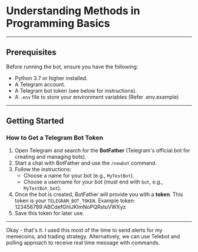# Understanding Methods in Programming Basics

---

## Prerequisites

Before running the bot, ensure you have the following:

- Python 3.7 or higher installed.
- A Telegram account.
- A Telegram bot token (see below for instructions).
- A `.env` file to store your environment variables (Refer .env.example)
---

## Getting Started

### How to Get a Telegram Bot Token

1. Open Telegram and search for the **BotFather** (Telegram's official bot for creating and managing bots).
2. Start a chat with BotFather and use the `/newbot` command.
3. Follow the instructions:
   - Choose a name for your bot (e.g., `MyTestBot`).
   - Choose a username for your bot (must end with `bot`, e.g., `MyTestBot_bot`).
4. Once the bot is created, BotFather will provide you with a **token**. This token is your `TELEGRAM_BOT_TOKEN`.
   Example token: 123456789:ABCdefGhIJKlmNoPQRstuVWXyz
5. Save this token for later use.

---

Okay - that's it. I used this most of the time to send alerts for my memecoins, and trading strategy. Alternatively, we can use Telebot and polling approach to receive real time message with commands.

